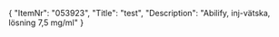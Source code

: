 {
  "ItemNr": "053923",
  "Title": "test",
  "Description": "Abilify, inj-vätska, lösning 7,5 mg/ml"
}